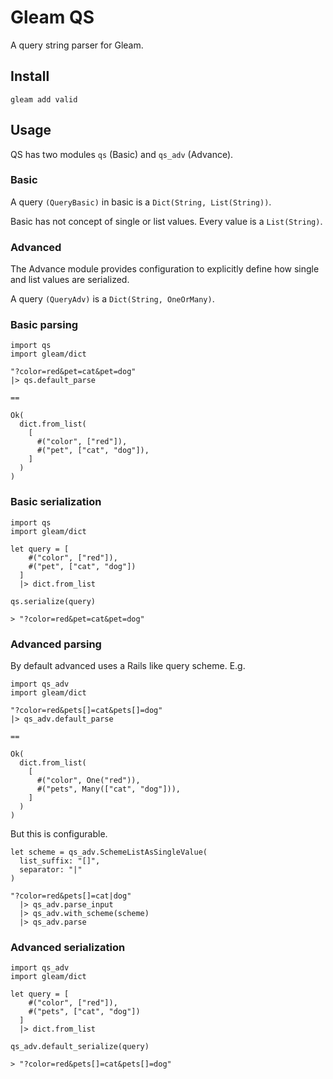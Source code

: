 # Gleam QS

A query string parser for Gleam.

## Install

```
gleam add valid
```

## Usage

QS has two modules `qs` (Basic) and `qs_adv` (Advance).

### Basic

A query `(QueryBasic)` in basic is a `Dict(String, List(String))`.

Basic has not concept of single or list values. Every value is a `List(String)`.

### Advanced

The Advance module provides configuration to explicitly define how single and list values are serialized.

A query `(QueryAdv)` is a `Dict(String, OneOrMany)`.

### Basic parsing

```gleam
import qs
import gleam/dict

"?color=red&pet=cat&pet=dog"
|> qs.default_parse

==

Ok(
  dict.from_list(
    [
      #("color", ["red"]),
      #("pet", ["cat", "dog"]),
    ]
  )
)
```

### Basic serialization

```gleam
import qs
import gleam/dict

let query = [
    #("color", ["red"]),
    #("pet", ["cat", "dog"])
  ]
  |> dict.from_list

qs.serialize(query)

> "?color=red&pet=cat&pet=dog"
```

### Advanced parsing

By default advanced uses a Rails like query scheme. E.g.

```gleam
import qs_adv
import gleam/dict

"?color=red&pets[]=cat&pets[]=dog"
|> qs_adv.default_parse

==

Ok(
  dict.from_list(
    [
      #("color", One("red")),
      #("pets", Many(["cat", "dog"])),
    ]
  )
)
```

But this is configurable.

```gleam
let scheme = qs_adv.SchemeListAsSingleValue(
  list_suffix: "[]",
  separator: "|"
)

"?color=red&pets[]=cat|dog"
  |> qs_adv.parse_input
  |> qs_adv.with_scheme(scheme)
  |> qs_adv.parse
```

### Advanced serialization

```gleam
import qs_adv
import gleam/dict

let query = [
    #("color", ["red"]),
    #("pets", ["cat", "dog"])
  ]
  |> dict.from_list

qs_adv.default_serialize(query)

> "?color=red&pets[]=cat&pets[]=dog"
```
